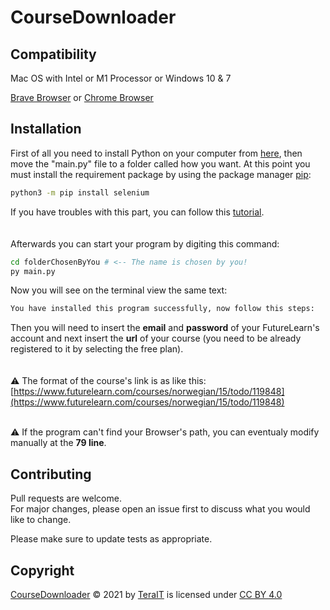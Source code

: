 # CourseDownloader

## Compatibility

Mac OS with Intel or M1 Processor or Windows 10 & 7

[Brave Browser](https://www.google.com/url?sa=t&rct=j&q=&esrc=s&source=web&cd=&cad=rja&uact=8&ved=2ahUKEwiln5DzwrHzAhUL-qQKHZwdDIIQFnoECAcQAQ&url=https%3A%2F%2Fbrave.com%2F&usg=AOvVaw2CfcgN6wLi3270uJRtAJ62) or
[Chrome Browser](https://www.google.com/url?sa=t&rct=j&q=&esrc=s&source=web&cd=&cad=rja&uact=8&ved=2ahUKEwiUzKuAw7HzAhXS66QKHW_GB7cQFnoECA4QAQ&url=https%3A%2F%2Fwww.google.com%2Fintl%2Fit_it%2Fchrome%2F&usg=AOvVaw2mSArY3brRVd2oEF94R97T)

## Installation

First of all you need to install Python on your computer from [here](https://www.python.org/downloads/), then move the "main.py" file to a folder called how you want. At this point you must install the requirement package by using the package manager [pip](https://pip.pypa.io/en/stable/):

```bash
python3 -m pip install selenium
```
If you have troubles with this part, you can follow this [tutorial](https://packaging.python.org/tutorials/installing-packages/).
\
\
\
Afterwards you can start your program by digiting this command:

```bash
cd folderChosenByYou # <-- The name is chosen by you!
py main.py
```
Now you will see on the terminal view the same text:

```bash
You have installed this program successfully, now follow this steps:
```
Then you will need to insert the **email** and **password** of your FutureLearn's account and next insert the **url** of  your course (you need to be already registered to it by selecting the free plan).
\
\
\
⚠️ The format of the course's link is as like this: \
[https://www.futurelearn.com/courses/norwegian/15/todo/119848](https://www.futurelearn.com/courses/norwegian/15/todo/119848)

\
⚠️ If the program can't find your Browser's path, you can eventualy modify manually at the **79 line**.


## Contributing
Pull requests are welcome. 
\
For major changes, please open an issue first to discuss what you would like to change.

Please make sure to update tests as appropriate.

## Copyright

[CourseDownloader](https://github.com/MyTeraIT/CourseDownloader) © 2021 by [TeraIT](https://github.com/MyTeraIT) is licensed under [CC BY 4.0](http://creativecommons.org/licenses/by/4.0/?ref=chooser-v1)

